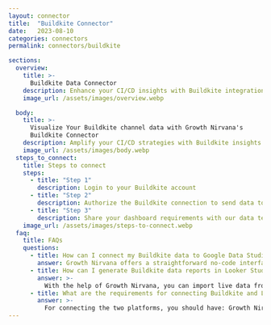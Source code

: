 ```yaml
---
layout: connector
title:  "Buildkite Connector"
date:   2023-08-10
categories: connectors
permalink: connectors/buildkite

sections:
  overview:
    title: >-
      Buildkite Data Connector
    description: Enhance your CI/CD insights with Buildkite integration. Seamlessly blend Buildkite's pipeline data with Looker Studio's analytical prowess, unlocking insights that drive development workflows, performance optimization, and operational efficiency.
    image_url: /assets/images/overview.webp

  body:
    title: >-
      Visualize Your Buildkite channel data with Growth Nirvana's
      Buildkite Connector
    description: Amplify your CI/CD strategies with Buildkite insights integrated into Looker Studio.
    image_url: /assets/images/body.webp
  steps_to_connect:
    title: Steps to connect
    steps:
      - title: "Step 1"
        description: Login to your Buildkite account
      - title: "Step 2"
        description: Authorize the Buildkite connection to send data to Growth Nirvana
      - title: "Step 3"
        description: Share your dashboard requirements with our data team. We will build the report for you.
    image_url: /assets/images/steps-to-connect.webp
  faq:
    title: FAQs
    questions:
      - title: How can I connect my Buildkite data to Google Data Studio/Looker Studio?
        answer: Growth Nirvana offers a straightforward no-code interface to connect to Buildkite data sources.
      - title: How can I generate Buildkite data reports in Looker Studio?
        answer: >-
          With the help of Growth Nirvana, you can import live data from Buildkite into Looker Studio. These data can be viewed in charts, tables, and dashboards to generate branded reports that can be shared instantly.
      - title: What are the requirements for connecting Buildkite and Looker Studio?
        answer: >-
          For connecting the two platforms, you should have: Growth Nirvana Account and Buildkite Ads Account
---
```


